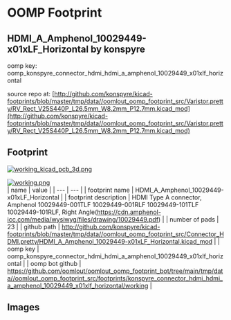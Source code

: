 # OOMP Footprint  
## HDMI_A_Amphenol_10029449-x01xLF_Horizontal  by konspyre  
  
oomp key: oomp_konspyre_connector_hdmi_hdmi_a_amphenol_10029449_x01xlf_horizontal  
  
source repo at: [http://github.com/konspyre/kicad-footprints/blob/master/tmp/data//oomlout_oomp_footprint_src/Varistor.pretty/RV_Rect_V25S440P_L26.5mm_W8.2mm_P12.7mm.kicad_mod](http://github.com/konspyre/kicad-footprints/blob/master/tmp/data//oomlout_oomp_footprint_src/Varistor.pretty/RV_Rect_V25S440P_L26.5mm_W8.2mm_P12.7mm.kicad_mod)  
## Footprint  
  
[![working_kicad_pcb_3d.png](working_kicad_pcb_3d_600.png)](working_kicad_pcb_3d.png)  
  
[![working.png](working_600.png)](working.png)  
| name | value | 
| --- | --- | 
| footprint name | HDMI_A_Amphenol_10029449-x01xLF_Horizontal | 
| footprint description | HDMI Type A connector, Amphenol 10029449-001TLF 10029449-001RLF 10029449-101TLF 10029449-101RLF, Right Angle(https://cdn.amphenol-icc.com/media/wysiwyg/files/drawing/10029449.pdf) | 
| number of pads | 23 | 
| github path | http://github.com/konspyre/kicad-footprints/blob/master/tmp/data//oomlout_oomp_footprint_src/Connector_HDMI.pretty/HDMI_A_Amphenol_10029449-x01xLF_Horizontal.kicad_mod | 
| oomp key | oomp_konspyre_connector_hdmi_hdmi_a_amphenol_10029449_x01xlf_horizontal | 
| oomp bot github | https://github.com/oomlout/oomlout_oomp_footprint_bot/tree/main/tmp/data//oomlout_oomp_footprint_src/footprints/konspyre_connector_hdmi_hdmi_a_amphenol_10029449_x01xlf_horizontal/working | 
## Images  
